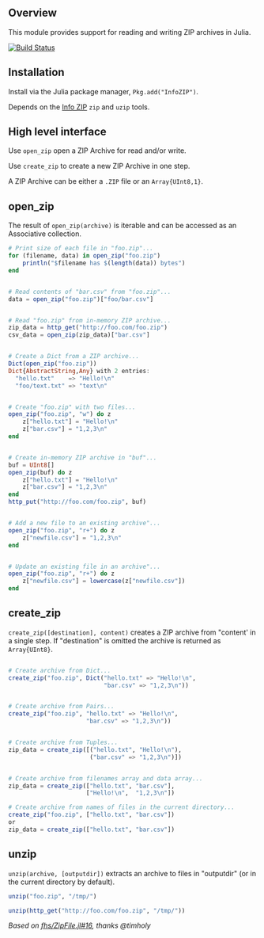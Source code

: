 ## Overview 

This module provides support for reading and writing ZIP archives in Julia.

[![Build Status](https://travis-ci.org/samoconnor/InfoZIP.jl.png)](https://travis-ci.org/samoconnor/InfoZIP.jl)

## Installation

Install via the Julia package manager, `Pkg.add("InfoZIP")`.

Depends on the [Info ZIP](http://www.info-zip.org) `zip` and `uzip` tools.


## High level interface

Use `open_zip` open a ZIP Archive for read and/or write.

Use `create_zip` to create a new ZIP Archive in one step.

A ZIP Archive can be either a `.ZIP` file or an `Array{UInt8,1}`.


## open_zip

The result of `open_zip(archive)` is iterable and can be accessed as an
Associative collection.

```julia
# Print size of each file in "foo.zip"...
for (filename, data) in open_zip("foo.zip")
    println("$filename has $(length(data)) bytes")
end


# Read contents of "bar.csv" from "foo.zip"...
data = open_zip("foo.zip")["foo/bar.csv"]


# Read "foo.zip" from in-memory ZIP archive...
zip_data = http_get("http://foo.com/foo.zip")
csv_data = open_zip(zip_data)["bar.csv"]


# Create a Dict from a ZIP archive...
Dict(open_zip("foo.zip"))
Dict{AbstractString,Any} with 2 entries:
  "hello.txt"    => "Hello!\n"
  "foo/text.txt" => "text\n"


# Create "foo.zip" with two files...
open_zip("foo.zip", "w") do z
    z["hello.txt"] = "Hello!\n"
    z["bar.csv"] = "1,2,3\n"
end


# Create in-memory ZIP archive in "buf"...
buf = UInt8[]
open_zip(buf) do z
    z["hello.txt"] = "Hello!\n"
    z["bar.csv"] = "1,2,3\n"
end
http_put("http://foo.com/foo.zip", buf)


# Add a new file to an existing archive"...
open_zip("foo.zip", "r+") do z
    z["newfile.csv"] = "1,2,3\n"
end


# Update an existing file in an archive"...
open_zip("foo.zip", "r+") do z
    z["newfile.csv"] = lowercase(z["newfile.csv"])
end

```


## create_zip

`create_zip([destination], content)` creates a ZIP archive from "content' in a single step. If "destination" is omitted the archive is returned as `Array{UInt8}`.

```julia

# Create archive from Dict...
create_zip("foo.zip", Dict("hello.txt" => "Hello!\n",
                           "bar.csv" => "1,2,3\n"))


# Create archive from Pairs...
create_zip("foo.zip", "hello.txt" => "Hello!\n",
                      "bar.csv" => "1,2,3\n"))


# Create archive from Tuples...
zip_data = create_zip([("hello.txt", "Hello!\n"),
                       ("bar.csv" => "1,2,3\n")])


# Create archive from filenames array and data array...
zip_data = create_zip(["hello.txt", "bar.csv"],
                      ["Hello!\n",  "1,2,3\n"])

# Create archive from names of files in the current directory...
create_zip("foo.zip", ["hello.txt", "bar.csv"])
or
zip_data = create_zip(["hello.txt", "bar.csv"])
```


## unzip

`unzip(archive, [outputdir])` extracts an archive to files in "outputdir" (or in the current directory by default).

```julia
unzip("foo.zip", "/tmp/")

unzip(http_get("http://foo.com/foo.zip", "/tmp/"))
```

*Based on [fhs/ZipFile.jl#16](https://github.com/fhs/ZipFile.jl/pull/16), thanks @timholy*
